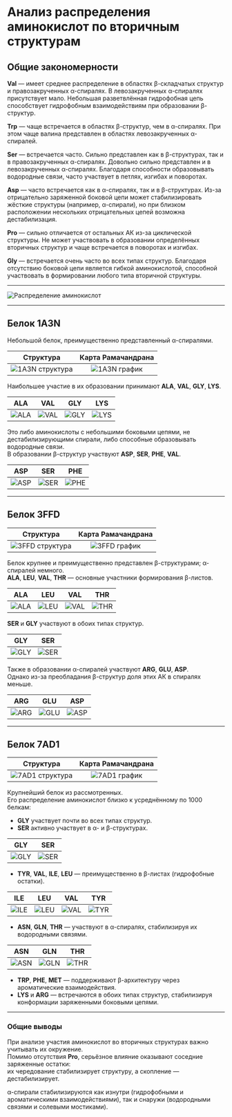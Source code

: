 # Анализ распределения аминокислот по вторичным структурам

## Общие закономерности

**Val** — имеет среднее распределение в областях β-складчатых структур и правозакрученных α-спиралях. В левозакрученных α-спиралях присутствует мало. Небольшая разветвлённая гидрофобная цепь способствует гидрофобным взаимодействиям при образовании β-структур.  

**Trp** — чаще встречается в областях β-структур, чем в α-спиралях. При этом чаще валина представлен в областях левозакрученных α-спиралей.  

**Ser** — встречается часто. Сильно представлен как в β-структурах, так и в правозакрученных α-спиралях. Довольно сильно представлен и в левозакрученных α-спиралях. Благодаря способности образовывать водородные связи, часто участвует в петлях, изгибах и поворотах.  

**Asp** — часто встречается как в α-спиралях, так и в β-структурах. Из-за отрицательно заряженной боковой цепи может стабилизировать жёсткие структуры (например, α-спирали), но при близком расположении нескольких отрицательных цепей возможна дестабилизация.  

**Pro** — сильно отличается от остальных АК из-за циклической структуры. Не может участвовать в образовании определённых вторичных структур и чаще встречается в поворотах и изгибах.  

**Gly** — встречается очень часто во всех типах структур. Благодаря отсутствию боковой цепи является гибкой аминокислотой, способной участвовать в формировании любого типа вторичной структуры.  

---

![Распределение аминокислот](https://github.com/Kashitza/prac/blob/main/prac_4/ALL_1000.png)

---

## Белок **1A3N**

Небольшой белок, преимущественно представленный α-спиралями.

| Структура | Карта Рамачандрана |
|:-----------:|:------------------:|
| ![1A3N структура](https://github.com/Kashitza/prac/blob/main/prac_4/1a3n_structure.png) | ![1A3N график](https://github.com/Kashitza/prac/blob/main/prac_4/1a3n.png) |

Наибольшее участие в их образовании принимают **ALA**, **VAL**, **GLY**, **LYS**.

| ALA | VAL | GLY | LYS |
|:----:|:----:|:----:|:----:|
| ![ALA](https://github.com/Kashitza/prac/blob/main/prac_4/ramachandran_1A3N_ALA.png) | ![VAL](https://github.com/Kashitza/prac/blob/main/prac_4/ramachandran_1A3N_VAL.png) | ![GLY](https://github.com/Kashitza/prac/blob/main/prac_4/ramachandran_1A3N_GLY.png) | ![LYS](https://github.com/Kashitza/prac/blob/main/prac_4/ramachandran_1A3N_LYS.png) |

Это либо аминокислоты с небольшими боковыми цепями, не дестабилизирующими спирали, либо способные образовывать водородные связи.  
В образовании β-структур участвуют **ASP**, **SER**, **PHE**, **VAL**.

| ASP | SER | PHE |
|:----:|:----:|:----:|
| ![ASP](https://github.com/Kashitza/prac/blob/main/prac_4/ramachandran_1A3N_ASP.png) | ![SER](https://github.com/Kashitza/prac/blob/main/prac_4/ramachandran_1A3N_SER.png) | ![PHE](https://github.com/Kashitza/prac/blob/main/prac_4/ramachandran_1A3N_PHE.png) |

---

## Белок **3FFD**

| Структура | Карта Рамачандрана |
|:-----------:|:------------------:|
| ![3FFD структура](https://github.com/Kashitza/prac/blob/main/prac_4/3ffd_structure.png) | ![3FFD график](https://github.com/Kashitza/prac/blob/main/prac_4/3ffd.png) |

Белок крупнее и преимущественно представлен β-структурами; α-спиралей немного.  
**ALA**, **LEU**, **VAL**, **THR**  — основные участники формирования β-листов.  

| ALA | LEU | VAL | THR |
|:----:|:----:|:----:|:----:|
| ![ALA](https://github.com/Kashitza/prac/blob/main/prac_4/ramachandran_3ffd_ALA.png) | ![LEU](https://github.com/Kashitza/prac/blob/main/prac_4/ramachandran_3ffd_LEU.png) | ![VAL](https://github.com/Kashitza/prac/blob/main/prac_4/ramachandran_3ffd_VAL.png) | ![THR](https://github.com/Kashitza/prac/blob/main/prac_4/ramachandran_3ffd_THR.png) |


**SER** и **GLY** участвуют в обоих типах структур.

| GLY | SER |
|:----:|:----:|
| ![GLY](https://github.com/Kashitza/prac/blob/main/prac_4/ramachandran_3ffd_GLY.png) | ![SER](https://github.com/Kashitza/prac/blob/main/prac_4/ramachandran_3ffd_SER.png) |

Также в образовании α-спиралей участвуют **ARG**, **GLU**, **ASP**.  
Однако из-за преобладания β-структур доля этих АК в спиралях меньше.

| ARG | GLU | ASP |
|:----:|:----:|:----:|
| ![ARG](https://github.com/Kashitza/prac/blob/main/prac_4/ramachandran_3ffd_ARG.png) | ![GLU](https://github.com/Kashitza/prac/blob/main/prac_4/ramachandran_3ffd_GLU.png) | ![ASP](https://github.com/Kashitza/prac/blob/main/prac_4/ramachandran_3ffd_ASP.png) |

---

## Белок **7AD1**

| Структура | Карта Рамачандрана |
|:-----------:|:------------------:|
| ![7AD1 структура](https://github.com/Kashitza/prac/blob/main/prac_4/7ad1_structure.png) | ![7AD1 график](https://github.com/Kashitza/prac/blob/main/prac_4/7ad1.png) |

Крупнейший белок из рассмотренных.  
Его распределение аминокислот близко к усреднённому по 1000 белкам:

- **GLY** участвует почти во всех типах структур.  
- **SER** активно участвует в α- и β-структурах.

| GLY | SER |
|:----:|:----:|
| ![GLY](https://github.com/Kashitza/prac/blob/main/prac_4/ramachandran_7ad1_GLY.png) | ![SER](https://github.com/Kashitza/prac/blob/main/prac_4/ramachandran_7ad1_SER.png) |


- **TYR**, **VAL**, **ILE**, **LEU** — преимущественно в β-листах (гидрофобные остатки).  

| ILE | LEU | VAL | TYR |
|:----:|:----:|:----:|:----:|
| ![ILE](https://github.com/Kashitza/prac/blob/main/prac_4/ramachandran_7ad1_ALA.png) | ![LEU](https://github.com/Kashitza/prac/blob/main/prac_4/ramachandran_7ad1_LEU.png) | ![VAL](https://github.com/Kashitza/prac/blob/main/prac_4/ramachandran_7ad1_VAL.png) | ![TYR](https://github.com/Kashitza/prac/blob/main/prac_4/ramachandran_7ad1_TYR.png) |


- **ASN**, **GLN**, **THR** — участвуют в α-спиралях, стабилизируя их водородными связями.  

| ASN | GLN | THR |
|:----:|:----:|:----:|
| ![ASN](https://github.com/Kashitza/prac/blob/main/prac_4/ramachandran_7ad1_ASN.png) | ![GLN](https://github.com/Kashitza/prac/blob/main/prac_4/ramachandran_7ad1_GLN.png) | ![THR](https://github.com/Kashitza/prac/blob/main/prac_4/ramachandran_7ad1_THR.png) |

- **TRP**, **PHE**, **MET** — поддерживают β-архитектуру через ароматические взаимодействия.  
- **LYS** и **ARG** — встречаются в обоих типах структур, стабилизируя конформации заряженными боковыми цепями.  

---

### Общие выводы

При анализе участия аминокислот во вторичных структурах важно учитывать их окружение.  
Помимо отсутствия **Pro**, серьёзное влияние оказывают соседние заряженные остатки:  
их чередование стабилизирует структуру, а скопление — дестабилизирует.  

α-спирали стабилизируются как изнутри (гидрофобными и ароматическими взаимодействиями), так и снаружи (водородными связями и солевыми мостиками).
